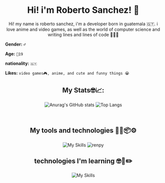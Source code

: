 <div align="center">
  
# Hi! i'm Roberto Sanchez! 🥸
Hi! my name is roberto sanchez, i'm a developer born in guatemala 🇬🇹. i love anime and video games, as well as the world of computer science and writing lines and lines of code 🧑‍💻💖
</div>

**Gender:** `♂️`

**Age:** `🗿19`

**nationality:** `🇬🇹`

**Likes:** `video games🎮, anime, and cute and funny things 😭`

<div align="center">
  
## My Stats🤓📈:
  ![Anurag's GitHub stats](https://github-readme-stats.vercel.app/api?username=rjscdev&count_private=true&theme=tokyonight&show_icons=true)
  ![Top Langs](https://github-readme-stats.vercel.app/api/top-langs/?username=rjscdev&theme=tokyonight&layout=compact)
  
</div>

<div align="center" style="display: inline_block"><br>

## My tools and technologies 🧑‍💻📦⚙️
  
  ![My Skills](https://skillicons.dev/icons?i=js,html,css,nodejs,sass,tailwind,bootstrap,gatsby,cs,bash,vscode,linux,discord,unity)
  ![renpy](https://user-images.githubusercontent.com/88680048/167714506-8395432c-6bbc-4b37-8739-8bb3794fbddf.svg)


## technologies I'm learning 🤓📖✏️
![My Skills](https://skillicons.dev/icons?i=php,laravel,ts,jenkins)
</div>


